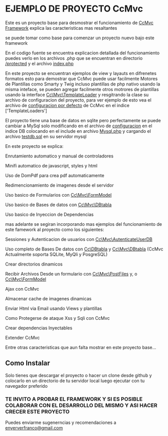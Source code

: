 # EJEMPLO DE PROYECTO CcMvc

Este es un proyecto base para desmostrar el funcionamiento de  [CcMvc Framework](https://github.com/ever23/CcMvc "CcMvc") 
explica las caracteristicas mas resaltantes

se puede tomar como base para comenzar un proyecto nuevo bajo este framework

En el codigo fuente se encuentra explicacion detallada del funcionamiento puedes verlo en los archivos .php que se encuentran 
en directorio [/protected](https://github.com/ever23/CcMvcBasicProject/protected "protected") y el archivo [index.php](https://github.com/ever23/CcMvcBasicProject/index.php "index.php")

En este proyecto se encuentran ejemplos de view y layauts en difrenetes formatos 
esto para demostrar que CcMvc puede usar facilmente Motores de Plantillas como Smarty y Twig incluso plantillas 
de php nativo usando la misma inteface, se pueden agregar facilmente otros motrores de plantillas usando la interface [Cc\Mvc\TemplateLoader](https://github.com/ever23/CcMvc/blob/master/src/mvc/Template/TemplateLoader.php "Cc\Mvc\ TemplateLoader")
y resgitrando la clase su archivo de configuracion  del proyecto, para ver ejemplo de esto vea el archivo de 
[configuracion por defecto](https://github.com/ever23/CcMvc/blob/master/src/mvc/config/DefaultConfig.php "CcMvc") de CcMvc en el indice ['TemplateLoaders']

El proyecto tiene una base de datos en sqlite pero perfectamente se puede cambiar a 
MySql solo modificando en el archivo de  [configuracion](https://github.com/ever23/CcMvcProject/blob/master/blob/master/protected/configuracion.php "configuracion") en 
el indice DB colocando en el include en archivo [Mysql.php](https://github.com/ever23/CcMvcProject/protected/Mysql.php "Mysql") y cargando 
el archivo [testdb.sql](https://github.com/ever23/CcMvcProject/blob/master/protected/Mysql.php "Mysql") en su servidor mysql 

En este proyecto se explica:

Enrutamiento automatico y manual de controladores 

Minifi automatico de javascript, styles y html

Uso de DomPdf para crea pdf automaticamente 

Redimencionamiento de imagenes desde el servidor

Uso basico de Formularios con  [Cc\Mvc\FormModel](https://github.com/ever23/CcMvc/blob/master/src/mvc/model/FormModel/FormModel.php "CcMvc") 

Uso basico de Bases de datos con [Cc\Mvc\DBtabla](https://github.com/ever23/CcMvc/blob/master/src/Mvc/DataBase/DataBase.php "CcMvc")
    
Uso basico de Inyeccion de Dependencias 

mas adelante se segiran incorporando mas ejemplos del funcionamiento de este famework al proyecto como los siguientes:

Sessiones y Autenticacion de usuarios con [Cc\Mvc\AutenticateUserDB](https://github.com/ever23/CcMvc/blob/master/src/mvc/session/AutenticateUserDB.php "CcMvc")
   
Uso completo de Bases De datos con [Cc\DBtabla](https://github.com/ever23/CcMvc/blob/master/src/Cc/DataBase/DBtabla.php "CcMvc") y [Cc\Mvc\DBtabla](https://github.com/ever23/CcMvc/blob/master/src/Mvc/DataBase/DataBase.php "CcMvc") (CcMvc Actualmente soporta SQLite, MyQli y PosgreSQL)
    
Crear directorios dinamicos 
    
Recibir Archivos Desde un formulario con [Cc\Mvc\PostFiles](https://github.com/ever23/CcMvc/blob/master/src/mvc/request/PostFiles.php "CcMvc") y, o [Cc\Mvc\FormModel](https://github.com/ever23/CcMvc/blob/master/src/mvc/model/FormModel/FormModel.php "CcMvc") 
    
Ajax con CcMvc 
    
 Almacenar cache de imagenes dinamicas 
    
Enviar Html via Email usando Views y plantillas 
    
Como Protegerse de ataque Xss y Sqli con CcMvc 

Crear dependencias Inyectables 
    
Extender CcMvc 

Entre otras caracteristicas que aun falta mostrar en este proyecto base... 


## Como Instalar 

Solo tienes que descargar el proyecto o hacer un clone desde github y colocarlo en un directorio de tu servidor local luego ejecutar con tu navegador 
preferido 

### TE INVITO A PROBAR EL FRAMEWORK Y SI ES POSIBLE COLABORAR CON EL DESARROLLO DEL MISMO Y ASI HACER CRECER ESTE PROYECTO 
Puedes enviarme sugenerncias y recomendaciones a enyerverfranco@gmail.com 